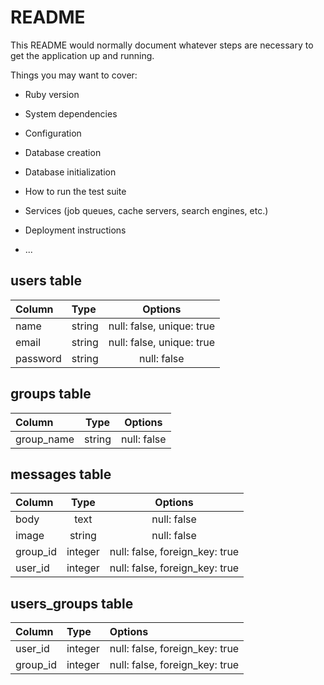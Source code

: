 # README

This README would normally document whatever steps are necessary to get the
application up and running.

Things you may want to cover:

* Ruby version

* System dependencies

* Configuration

* Database creation

* Database initialization

* How to run the test suite

* Services (job queues, cache servers, search engines, etc.)

* Deployment instructions

* ...

## users table

| Column | Type | Options |
|:-------|:-----|:-------:|
| name | string | null: false, unique: true |
| email | string |null: false, unique: true |
| password | string |null: false|

## groups table

| Column | Type | Options |
|:-------|:----:|:-------:|
| group_name | string |null: false|

## messages table

| Column | Type | Options |
|:-------|:----:|:-------:|
| body | text |null: false|
| image | string |null: false|
| group_id | integer |null: false, foreign_key: true|
| user_id | integer |null: false, foreign_key: true|

## users_groups table

| Column | Type | Options |
|:-------|:-----|:--------|
| user_id | integer |null: false, foreign_key: true|
| group_id | integer |null: false, foreign_key: true|